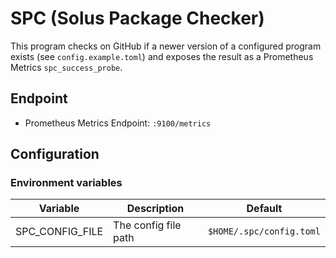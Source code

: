 # SPC (Solus Package Checker)

This program checks on GitHub if a newer version of a configured program exists (see `config.example.toml`) and exposes the result as a Prometheus Metrics `spc_success_probe`.

## Endpoint

- Prometheus Metrics Endpoint: `:9100/metrics`

## Configuration

### Environment variables

| Variable        | Description          | Default                  |
| --------------- | -------------------- | ------------------------ |
| SPC_CONFIG_FILE | The config file path | `$HOME/.spc/config.toml` |
